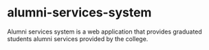 # alumni-services-system
Alumni services system is a web application that provides graduated students alumni services provided by the college.
